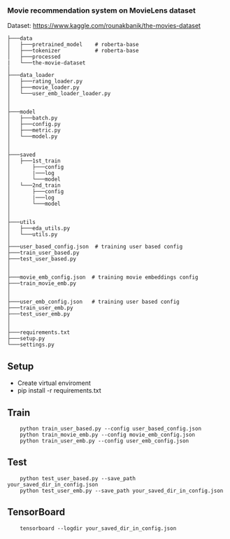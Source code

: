 ### Movie recommendation system on MovieLens dataset

Dataset: https://www.kaggle.com/rounakbanik/the-movies-dataset

```
├───data
│   ├───pretrained_model    # roberta-base
│   ├───tokenizer           # roberta-base
│   ├───processed
|   └───the-movie-dataset
│
├───data_loader
│   ├───rating_loader.py
│   ├───movie_loader.py
│   └───user_emb_loader_loader.py
│
│
├───model
│   ├───batch.py
│   ├───config.py
│   ├───metric.py
│   └───model.py
│
│
├───saved
│   ├───1st_train      
│       ├───config
│       |───log
│       └───model
│   └───2nd_train
│       ├───config
│       |───log
│       └───model
│
│
├───utils
│   ├───eda_utils.py
│   └───utils.py
│
├───user_based_config.json  # training user based config
├───train_user_based.py 
├───test_user_based.py 
│
│
├───movie_emb_config.json  # training movie embeddings config
├───train_movie_emb.py 
│
│
├───user_emb_config.json   # training user based config
├───train_user_emb.py 
├───test_user_emb.py 
│
│
├───requirements.txt
├───setup.py
└───settings.py
```

## Setup
* Create virtual enviroment
* pip install -r requirements.txt

## Train
```
    python train_user_based.py --config user_based_config.json
    python train_movie_emb.py --config movie_emb_config.json
    python train_user_emb.py --config user_emb_config.json
```

## Test
```
    python test_user_based.py --save_path your_saved_dir_in_config.json
    python test_user_emb.py --save_path your_saved_dir_in_config.json
```

## TensorBoard
```
    tensorboard --logdir your_saved_dir_in_config.json
```
